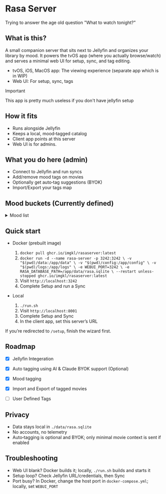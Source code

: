 # Rasa Server
Trying to answer the age old question "What to watch tonight?"

## What is this?
A small companion server that sits next to Jellyfin and organizes your library by mood. It powers the tvOS app (where you actually browse/watch) and serves a minimal web UI for setup, sync, and tag editing.

- tvOS, iOS, MacOS app: The viewing experience (separate app which is in WIP)
- Web UI: For setup, sync, tags

> [!IMPORTANT]
> This app is pretty much useless if you don't have jellyfin setup

## How it fits
- Runs alongside Jellyfin
- Keeps a local, mood‑tagged catalog
- Client app points at this server
- Web UI is for admins.

## What you do here (admin)
- Connect to Jellyfin and run syncs
- Add/remove mood tags on movies
- Optionally get auto‑tag suggestions (BYOK)
- Import/Export your tags map


## Mood buckets (Currently defined)
<details>
<summary> Mood list </summary>

- Dialogue-Driven
- Vibe Is the Plot
- Existential Core
- Crime, Grit & Style
- Men With Vibes (and Guns)
- Brainmelt Zone
- The Twist Is the Plot
- Slow Burn, Sharp Blade
- One-Room Pressure Cooker
- Emotional Gut Punch
- Psychological Pressure-Cooker
- Time Twists
- Visual Worship
- Obsidian Noir
- Rain & Neon Aesthetic
- Rainy Day Rewinds
- Ha Ha Ha
- Feel-Good Romance
- Coming of Age
- Late-Night Mind Rattle
- Uncanny Vibes
- Horror & Unease
- WTF Did I Watch
- Film School Shelf
- Modern Masterpieces
- Regional Gems
- Underseen Treasures
- Heist Energy
- Cat and Mouse
- Antihero Study
- Ensemble Mosaic
- Quiet Epics
- Bittersweet Aftermath
- Based on Vibes (True Story)
- Cult Chaos
- Experimental Cinema

</details>

## Quick start
- Docker (prebuilt image)
  1) `docker pull ghcr.io/imgkl/rasaserver:latest`
  2) `docker run -d --name rasa-server -p 3242:3242 \
         -v "$(pwd)/data:/app/data" \
         -v "$(pwd)/config:/app/config" \
         -v "$(pwd)/logs:/app/logs" \
         -e WEBUI_PORT=3242 \
         -e RASA_DATABASE_PATH=/app/data/rasa.sqlite \
         --restart unless-stopped ghcr.io/imgkl/rasaserver:latest`
  3) Visit `http://localhost:3242`
  4) Complete Setup and run a Sync

- Local
  1) `./run.sh`
  2) Visit `http://localhost:8001`
  3) Complete Setup and Sync
  4) In the client app, set this server’s URL

If you’re redirected to `/setup`, finish the wizard first.

## Roadmap

- [x] Jellyfin Integeration
- [x] Auto tagging using AI & Claude BYOK support (Optional)
- [x] Mood tagging
- [x] Import and Export of tagged movies 
- [ ] User Defined Tags   


## Privacy
- Data stays local in `./data/rasa.sqlite`
- No accounts, no telemetry
- Auto‑tagging is optional and BYOK; only minimal movie context is sent if enabled

## Troubleshooting
- Web UI blank? Docker builds it; locally, `./run.sh` builds and starts it
- Setup loop? Check Jellyfin URL/credentials, then Sync
- Port busy? In Docker, change the host port in `docker-compose.yml`; locally, set `WEBUI_PORT`
